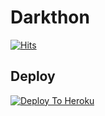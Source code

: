 
# Darkthon
[![Hits](https://hits.seeyoufarm.com/api/count/incr/badge.svg?url=https%3A%2F%2Fgithub.com%2FMr-confused%2Fcatpack&count_bg=%2379C83D&title_bg=%23555555&icon=&icon_color=%23E7E7E7&title=hits&edge_flat=false)](https://github.com/JMTHON/RRRD7)



## Deploy
[![Deploy To Heroku](https://www.herokucdn.com/deploy/button.svg)](https://heroku.com/deploy?template=https://github.com/Darken-iq/jm-pack)

## 
 
